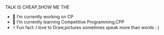 TALK IS CHEAP,SHOW ME THE </CODE>

- 🔭 I’m currently working on CP
- 🌱 I’m currently learning Competitive Programming,CPP
- ⚡ Fun fact: I love to Draw,pictures sometimes speak more than words : )
